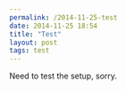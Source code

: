 ```yaml
---
permalink: /2014-11-25-test
date: 2014-11-25 18:54
title: "Test"
layout: post
tags: test
---
```

Need to test the setup, sorry.
